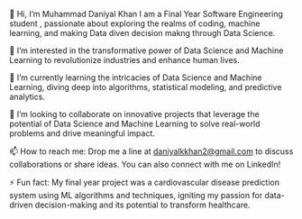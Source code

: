 
👋 Hi, I’m Muhammad Daniyal Khan
I am a Final Year Software Engineering student , passionate about exploring the realms of coding, machine learning, and making Data diven decision makng through Data Science.



👀 I’m interested in the transformative power of Data Science and Machine Learning to revolutionize industries and enhance human lives.

🌱 I’m currently learning the intricacies of Data Science and Machine Learning, diving deep into algorithms, statistical modeling, and predictive analytics.

💞️ I’m looking to collaborate on innovative projects that leverage the potential of Data Science and Machine Learning to solve real-world problems and drive meaningful impact.

📫 How to reach me: Drop me a line at daniyalkkhan2@gmail.com to discuss collaborations or share ideas.
You can also connect with me on LinkedIn!



⚡ Fun fact: My final year project was a cardiovascular disease prediction system using ML algorithms and techniques, igniting my passion for data-driven decision-making and its potential to transform healthcare.

<!---
mr-daniyalkhan/mr-daniyalkhan is a ✨ special ✨ repository because its `README.md` (this file) appears on your GitHub profile.
You can click the Preview link to take a look at your changes.
--->
